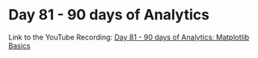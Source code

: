 # Day 81 - 90 days of Analytics



Link to the YouTube Recording:
  [Day 81 - 90 days of Analytics: Matplotlib Basics](https://www.youtube.com/watch?v=tXtceQtdAhg)


